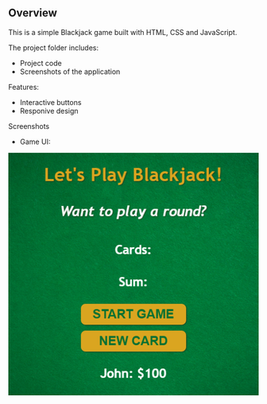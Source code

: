 ## Overview
This is a simple Blackjack game built with HTML, CSS and JavaScript.

The project folder includes:
* Project code
* Screenshots of the application

Features:
* Interactive buttons
* Responive design

Screenshots
* Game UI:

![Game UI](gameUI.png)
